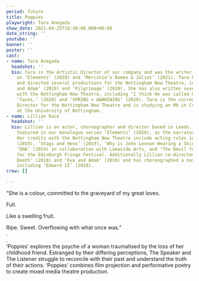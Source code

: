 ```yaml
---
period: future
title: Poppies
playwright: Tara Anegada
show_date: 2021-04-25T18:30:00.000+00:00
date_string: ''
youtube: ''
banner: ''
poster: ''
cast:
- name: Tara Anegada
  headshot: ''
  bio: Tara is the Artistic Director of our company and was the writer and director
    on ‘Elements’ (2020) and ‘Mercutio’s Romeo & Juliet’ (2021). Tara has written
    and directed several productions for the Nottingham New Theatre, including ‘Eve
    and Adam’ (2019) and ‘Pilgrimage’ (2020). She has also written several short films
    with the Nottingham New Theatre, including ‘I think He was called Rosalind’ (2020),
    ‘faces.’ (2020) and ‘SPRING + AWAKENING’ (2020). Tara is the current Company Technical
    Director for the Nottingham New Theatre and is studying an MA in Creative Writing
    at the University of Nottingham.
- name: Lillian Race
  headshot: ''
  bio: Lillian is an actor, choreographer and director based in Leeds. She previously
    featured in our monologue series ‘Elements’ (2020), as the narrator of ‘Fire’.
    Her credits with the Nottingham New Theatre include acting roles in ‘Still Alice’
    (2019), ‘Stags and Hens’ (2019), ‘Why is John Lennon Wearing a Skirt?’ (2018),
    ‘DNA’ (2019) in collaboration with Lakeside Arts, and ‘The Devil You Know’ (2018)
    for the Edinburgh Fringe Festival. Additionally Lillian co-directed ‘Grant Meets
    Death’ (2018) and ‘Eve and Adam’ (2019) and has choreographed a number of projects,
    including ‘Edward II’ (2019).
crew: []

---
```

“She is a colour, committed to the graveyard of my great loves.   
  
Full.   
  
Like a swelling fruit.   
  
Ripe. Sweet. Overflowing with what once was.”  
.  
.  
‘Poppies’ explores the psyche of a woman traumatised by the loss of her childhood friend. Estranged by their differing perceptions, The Speaker and The Listener struggle to reconcile with their past and understand the truth of their actions. ‘Poppies’ combines film projection and performative poetry to create mixed media theatre production.